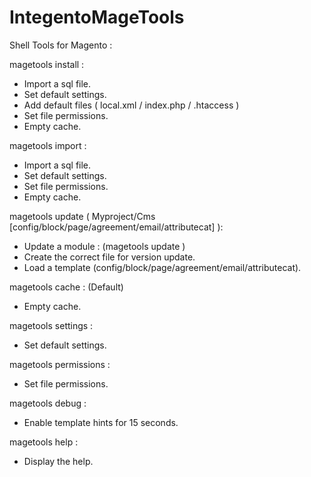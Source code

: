 # IntegentoMageTools

Shell Tools for Magento :

magetools install :
- Import a sql file.
- Set default settings.
- Add default files ( local.xml / index.php / .htaccess )
- Set file permissions.
- Empty cache.

magetools import :
- Import a sql file.
- Set default settings.
- Set file permissions.
- Empty cache.

magetools update ( Myproject/Cms [config/block/page/agreement/email/attributecat] ):
- Update a module : (magetools update )
- Create the correct file for version update.
- Load a template (config/block/page/agreement/email/attributecat).

magetools cache : (Default)
- Empty cache.

magetools settings :
- Set default settings.

magetools permissions :
- Set file permissions.

magetools debug :
- Enable template hints for 15 seconds.

magetools help :
- Display the help.
